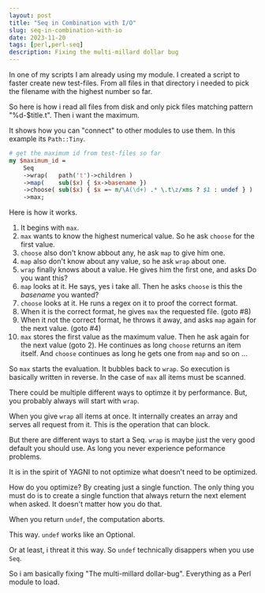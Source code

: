 ```yaml
---
layout: post
title: "Seq in Combination with I/O"
slug: seq-in-combination-with-io
date: 2023-11-20
tags: [perl,perl-seq]
description: Fixing the multi-millard dollar bug
---
```


In one of my scripts I am already using my module. I created a script
to faster create new test-files. From all files in that directory
i needed to pick the filename with the highest number so far.

So here is how i read all files from disk and only pick files matching pattern
"%d-$title.t". Then i want the maximum.

It shows how you can "connect" to other modules to use them. In this example
its `Path::Tiny`.

```perl
# get the maximum id from test-files so far
my $maximum_id =
    Seq
    ->wrap(   path('t')->children )
    ->map(    sub($x) { $x->basename })
    ->choose( sub($x) { $x =~ m/\A(\d+) .* \.t\z/xms ? $1 : undef } )
    ->max;
```

Here is how it works.

1. It begins with `max`.
2. `max` wants to know the highest numerical value. So he ask `choose` for the first value.
3. `choose` also don't know abbout any, he ask `map` to give him one.
4. `map` also don't know about any value, so he ask `wrap` about one.
5. `wrap` finally knows about a value. He gives him the first one, and asks Do you want this?
6. `map` looks at it. He says, yes i take all. Then he asks `choose` is this the *basename* you wanted?
7. `choose` looks at it. He runs a regex on it to proof the correct format.
 1. When it is the correct format, he gives `max` the requested file. (goto #8)
 2. When it not the correct format, he throws it away, and asks `map` again for the next value. (goto #4)
8. `max` stores the first value as the maximum value. Then he ask again for the next value (goto 2).
    He continues as long `choose` returns an item itself. And `choose` continues as long he gets
    one from `map` and so on ...

So `max` starts the evaluation. It bubbles back to `wrap`. So execution is basically
written in reverse. In the case of `max` all items must be scanned.

There could be multiple different ways to optimze it by performance. But, you
probably always will start with `wrap`.

When you give `wrap` all items at once. It internally creates an array and serves
all request from it. This is the operation that can block.

But there are different ways to start a Seq. `wrap` is maybe just the very good
default you should use. As long you never experience peformance problems.

It is in the spirit of YAGNI to not optimize what doesn't need
to be optimized.

How do you optimize? By creating just a single function. The only thing you
must do is to create a single function that always return the next element
when asked. It doesn't matter how you do that.

When you return `undef`, the computation aborts.

This way. `undef` works like an Optional.

Or at least, i threat it this way. So `undef` technically disappers when
you use `Seq`.

So i am basically fixing "The multi-millard dollar-bug". Everything as a Perl
module to load.